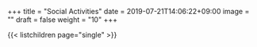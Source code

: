 +++
title =  "Social Activities"
date = 2019-07-21T14:06:22+09:00
image = ""
draft = false
weight = "10"
+++


{{< listchildren page="single" >}}

